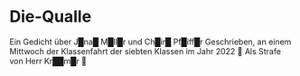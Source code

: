 # Die-Qualle
Ein Gedicht über J█na█ M█ll█r und Ch█ir█ Pf█iff█r
Geschrieben, an einem Mittwoch der Klassenfahrt 
der siebten Klassen im Jahr 2022 🤣
Als Strafe von Herr Kr██m█r 🙂
